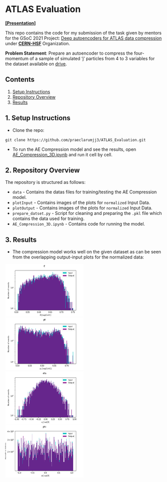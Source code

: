# ATLAS Evaluation

[**[Presentation]**](https://docs.google.com/presentation/d/1TEzEqilbNTESiVPPP8BjSedZ-YLAT2OCrAgii--jEik/edit?usp=sharing)

This repo contains the code for my submission of the task given by mentors for the GSoC 2021 Project: [Deep autoencoders for ATLAS data compression](https://hepsoftwarefoundation.org/gsoc/2021/proposal_ATLASCompressionAE.html) under [**CERN-HSF**](https://summerofcode.withgoogle.com/organizations/4526188451594240/) Organization.

**Problem Statement**: Prepare an autoencoder to compress the four-momentum of a sample of simulated ‘j’ particles from 4 to 3 variables for the dataset available on [drive](https://drive.google.com/file/d/1MJePFQT3OKdnmdlaJPNWwxqWrGEbj2F_/view).

## Contents
1. [Setup Instructions](#1-setup-instructions)
2. [Repository Overview](#2-repository-overview)
3. [Results](#3-results)

## 1. Setup Instructions

- Clone the repo:
```
git clone https://github.com/praeclarumjj3/ATLAS_Evaluation.git
```

- To run the AE Compression model and see the results, open [AE_Compression_3D.ipynb](https://github.com/praeclarumjj3/ATLAS_Evaluation/blob/master/AE_Compression_3D.ipynb) and run it cell by cell.


## 2. Repository Overview

The repository is structured as follows:

- `data` - Contains the datas files for training/testing the AE Compression model.
- `plotInput` - Contains images of the plots for `normalized` Input Data.
- `plotOutput` - Contains images of the plots for `normalized` Input Data.
- `prepare_datset.py` - Script for cleaning and preparing the `.pkl` file which contains the data used for training.
- `AE_Compression_3D.ipynb` - Contains code for running the model.


## 3. Results

- The compression model works well on the given dataset as can be seen from the overlapping output-input plots for the normalized data:

<img src='plotOutput/E.png' style="max-width:50%">

<img src='plotOutput/pt.png' style="max-width:50%">

<img src='plotOutput/eta.png' style="max-width:50%">

<img src='plotOutput/phi.png' style="max-width:50%">
